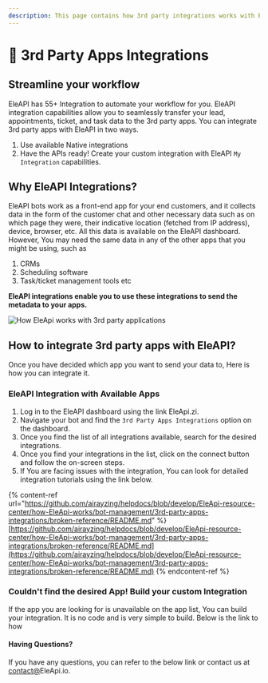 ```yaml
---
description: This page contains how 3rd party integrations works with EleAPI.
---
```


# 📖 3rd Party Apps Integrations

## Streamline your workflow

EleAPI has 55+ Integration to automate your workflow for you. EleAPI integration capabilities allow you to seamlessly transfer your lead, appointments, ticket, and task data to the 3rd party apps. You can integrate 3rd party apps with EleAPI in two ways.

1. Use available Native integrations
2. Have the APIs ready! Create your custom integration with EleAPI `My Integration` capabilities.

## Why EleAPI Integrations?

EleAPI bots work as a front-end app for your end customers, and it collects data in the form of the customer chat and other necessary data such as on which page they were, their indicative location (fetched from IP address), device, browser, etc. All this data is available on the EleAPI dashboard. However, You may need the same data in any of the other apps that you might be using, such as

1. CRMs
2. Scheduling software
3. Task/ticket management tools etc

**EleAPI integrations enable you to use these integrations to send the metadata to your apps.**

![How EleApi works with 3rd party applications](https://github.com/aiEleApi/GitBook-Sync/blob/aman-help-changes/.gitbook/assets/file.drawing%20\(1\).svg)

## How to integrate 3rd party apps with EleAPI?

Once you have decided which app you want to send your data to, Here is how you can integrate it.

### EleAPI Integration with Available Apps

1. Log in to the EleAPI dashboard using the link EleApi.zi.
2. Navigate your bot and find the `3rd Party Apps Integrations` option on the dashboard.
3. Once you find the list of all integrations available, search for the desired integrations.
4. Once you find your integrations in the list, click on the connect button and follow the on-screen steps.
5. If You are facing issues with the integration, You can look for detailed integration tutorials using the link below.

{% content-ref url="https://github.com/airayzing/helpdocs/blob/develop/EleApi-resource-center/how-EleApi-works/bot-management/3rd-party-apps-integrations/broken-reference/README.md" %}
[https://github.com/airayzing/helpdocs/blob/develop/EleApi-resource-center/how-EleApi-works/bot-management/3rd-party-apps-integrations/broken-reference/README.md](https://github.com/airayzing/helpdocs/blob/develop/EleApi-resource-center/how-EleApi-works/bot-management/3rd-party-apps-integrations/broken-reference/README.md)
{% endcontent-ref %}

### Couldn't find the desired App! Build your custom Integration

If the app you are looking for is unavailable on the app list, You can build your integration. It is no code and is very simple to build. Below is the link to how

#### Having Questions?

If you have any questions, you can refer to the below link or contact us at [contact@](mailto:enquiries@EleApi.io)EleApi.io.
